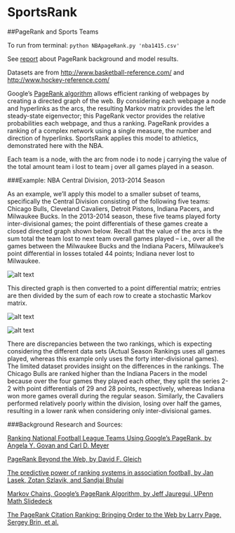 # SportsRank
##PageRank and Sports Teams

To run from terminal: ```python NBApageRank.py 'nba1415.csv'```

See [report](https://github.com/bnak/SportsRank/blob/master/SportsRank.pdf) about PageRank background and model results.

Datasets are from http://www.basketball-reference.com/ and http://www.hockey-reference.com/

Google’s [PageRank algorithm](http://en.wikipedia.org/wiki/PageRank) allows efficient ranking of webpages by creating a directed graph of the web. By considering each webpage a node and hyperlinks as the arcs, the resulting Markov matrix provides the left steady-state eigenvector; this PageRank vector provides the relative probabilities each webpage, and thus a ranking. PageRank provides a ranking of a complex network using a single measure, the number and direction of hyperlinks. SportsRank applies this model to athletics, demonstrated here with the NBA. 

Each team is a node, with the arc from node i to node j carrying the value of the total amount team i lost to team j over all games played in a season. 

###Example: NBA Central Division, 2013-2014 Season

As an example, we’ll apply this model to a smaller subset of teams, specifically the Central Division consisting of the following five teams: Chicago Bulls, Cleveland Cavaliers, Detroit Pistons, Indiana Pacers, and Milwaukee Bucks. In the 2013-2014 season, these five teams played forty inter-divisional games; the point differentials of these games create a closed directed graph shown below. Recall that the value of the arcs is the sum total the team lost to next team overall games played – i.e., over all the games between the Milwaukee Bucks and the Indiana Pacers, Milwaukee’s point differential in losses totaled 44 points; Indiana never lost to Milwaukee. 


![alt text](https://github.com/bnak/SportsRank/blob/master/directedgraph.png "Central Division Directed Graph")



This directed graph is then converted to a point differential matrix; entries are then divided by the sum of each row to create a stochastic Markov matrix. 




![alt text](https://github.com/bnak/SportsRank/blob/master/matrix.png "Matrix")



![alt text](https://github.com/bnak/SportsRank/blob/master/results.png "Results")



There are discrepancies between the two rankings, which is expecting considering the different data sets (Actual Season Rankings uses all games played, whereas this example only uses the forty inter-divisional games).  The limited dataset provides insight on the differences in the rankings. The Chicago Bulls are ranked higher than the Indiana Pacers in the model because over the four games they played each other, they split the series 2-2 with point differentials of 29 and 28 points, respectively, whereas Indiana won more games overall during the regular season. Similarly, the Cavaliers performed relatively poorly within the division, losing over half the games, resulting in a lower rank when considering only inter-divisional games. 


###Background Research and Sources: 

[Ranking National Football League Teams Using Google’s PageRank, by Angela Y. Govan and Carl D. Meyer](http://www.ncsu.edu/crsc/reports/ftp/pdf/crsc-tr06-19.pdf)

[PageRank Beyond the Web, by David F. Gleich](http://arxiv.org/pdf/1407.5107v1.pdf)

[The predictive power of ranking systems in association football, by Jan Lasek, Zotan Szlavik, and Sandjai Bhulai](http://www.few.vu.nl/~zszlavik/papers/IJAPR.pdf)

[Markov Chains, Google’s PageRank Algorithm, by Jeff Jauregui, UPenn Math Slidedeck](http://www.math.upenn.edu/~kazdan/312F12/JJ/MarkovChains/markov_google.pdf)

[The PageRank Citation Ranking: Bringing Order to the Web by Larry Page, Sergey Brin, et al.](http://ilpubs.stanford.edu:8090/422/1/1999-66.pdf)


